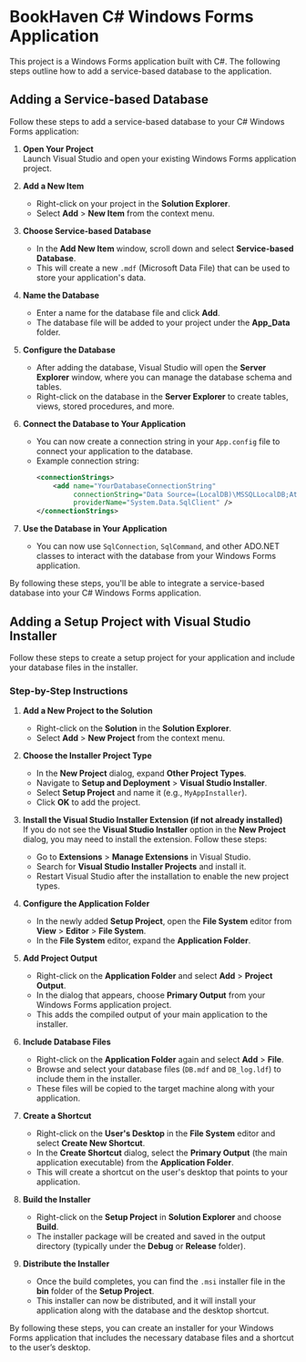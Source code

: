 # BookHaven C# Windows Forms Application

This project is a Windows Forms application built with C#. The following steps outline how to add a service-based database to the application.

## Adding a Service-based Database

Follow these steps to add a service-based database to your C# Windows Forms application:

1. **Open Your Project**  
   Launch Visual Studio and open your existing Windows Forms application project.

2. **Add a New Item**  
   - Right-click on your project in the **Solution Explorer**.
   - Select **Add** > **New Item** from the context menu.

3. **Choose Service-based Database**  
   - In the **Add New Item** window, scroll down and select **Service-based Database**.
   - This will create a new `.mdf` (Microsoft Data File) that can be used to store your application's data.

4. **Name the Database**  
   - Enter a name for the database file and click **Add**.
   - The database file will be added to your project under the **App_Data** folder.

5. **Configure the Database**  
   - After adding the database, Visual Studio will open the **Server Explorer** window, where you can manage the database schema and tables.
   - Right-click on the database in the **Server Explorer** to create tables, views, stored procedures, and more.

6. **Connect the Database to Your Application**  
   - You can now create a connection string in your `App.config` file to connect your application to the database.
   - Example connection string:
     ```xml
     <connectionStrings>
         <add name="YourDatabaseConnectionString" 
              connectionString="Data Source=(LocalDB)\MSSQLLocalDB;AttachDbFilename=|DataDirectory|\YourDatabaseName.mdf;Integrated Security=True;Connect Timeout=30" 
              providerName="System.Data.SqlClient" />
     </connectionStrings>
     ```

7. **Use the Database in Your Application**  
   - You can now use `SqlConnection`, `SqlCommand`, and other ADO.NET classes to interact with the database from your Windows Forms application.

By following these steps, you'll be able to integrate a service-based database into your C# Windows Forms application.


## Adding a Setup Project with Visual Studio Installer

Follow these steps to create a setup project for your application and include your database files in the installer.

### Step-by-Step Instructions

1. **Add a New Project to the Solution**  
   - Right-click on the **Solution** in the **Solution Explorer**.
   - Select **Add** > **New Project** from the context menu.
   
2. **Choose the Installer Project Type**  
   - In the **New Project** dialog, expand **Other Project Types**.
   - Navigate to **Setup and Deployment** > **Visual Studio Installer**.
   - Select **Setup Project** and name it (e.g., `MyAppInstaller`).
   - Click **OK** to add the project.

3. **Install the Visual Studio Installer Extension (if not already installed)**  
   If you do not see the **Visual Studio Installer** option in the **New Project** dialog, you may need to install the extension. Follow these steps:
   - Go to **Extensions** > **Manage Extensions** in Visual Studio.
   - Search for **Visual Studio Installer Projects** and install it.
   - Restart Visual Studio after the installation to enable the new project types.

4. **Configure the Application Folder**  
   - In the newly added **Setup Project**, open the **File System** editor from **View** > **Editor** > **File System**.
   - In the **File System** editor, expand the **Application Folder**.

5. **Add Project Output**  
   - Right-click on the **Application Folder** and select **Add** > **Project Output**.
   - In the dialog that appears, choose **Primary Output** from your Windows Forms application project.
   - This adds the compiled output of your main application to the installer.

6. **Include Database Files**  
   - Right-click on the **Application Folder** again and select **Add** > **File**.
   - Browse and select your database files (`DB.mdf` and `DB_log.ldf`) to include them in the installer.
   - These files will be copied to the target machine along with your application.

7. **Create a Shortcut**  
   - Right-click on the **User's Desktop** in the **File System** editor and select **Create New Shortcut**.
   - In the **Create Shortcut** dialog, select the **Primary Output** (the main application executable) from the **Application Folder**.
   - This will create a shortcut on the user's desktop that points to your application.

8. **Build the Installer**  
   - Right-click on the **Setup Project** in **Solution Explorer** and choose **Build**.
   - The installer package will be created and saved in the output directory (typically under the **Debug** or **Release** folder).

9. **Distribute the Installer**  
   - Once the build completes, you can find the `.msi` installer file in the **bin** folder of the **Setup Project**.
   - This installer can now be distributed, and it will install your application along with the database and the desktop shortcut.

By following these steps, you can create an installer for your Windows Forms application that includes the necessary database files and a shortcut to the user’s desktop.

